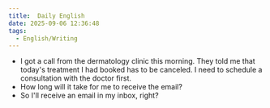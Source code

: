 ```yaml
---
title:  Daily English
date: 2025-09-06 12:36:48
tags: 
  - English/Writing
---
```


- I got a call from the dermatology clinic this morning. They told me that today's treatment I had booked has to be canceled. I need to schedule a consultation with the doctor first.
- How long will it take for me to receive the email?
- So I'll receive an email in my inbox, right?

